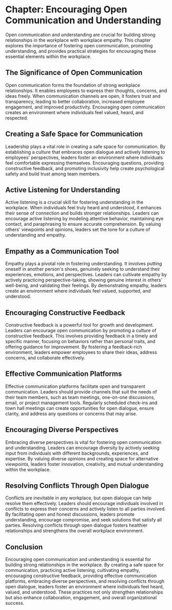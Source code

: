 Chapter: Encouraging Open Communication and Understanding
=========================================================

Open communication and understanding are crucial for building strong relationships in the workplace with workplace empathy. This chapter explores the importance of fostering open communication, promoting understanding, and provides practical strategies for encouraging these essential elements within the workplace.

The Significance of Open Communication
--------------------------------------

Open communication forms the foundation of strong workplace relationships. It enables employees to express their thoughts, concerns, and ideas freely. When communication channels are open, it fosters trust and transparency, leading to better collaboration, increased employee engagement, and improved productivity. Encouraging open communication creates an environment where individuals feel valued, heard, and respected.

Creating a Safe Space for Communication
---------------------------------------

Leadership plays a vital role in creating a safe space for communication. By establishing a culture that embraces open dialogue and actively listening to employees' perspectives, leaders foster an environment where individuals feel comfortable expressing themselves. Encouraging questions, providing constructive feedback, and promoting inclusivity help create psychological safety and build trust among team members.

Active Listening for Understanding
----------------------------------

Active listening is a crucial skill for fostering understanding in the workplace. When individuals feel truly heard and understood, it enhances their sense of connection and builds stronger relationships. Leaders can encourage active listening by modeling attentive behavior, maintaining eye contact, and paraphrasing to ensure accurate comprehension. By valuing others' viewpoints and opinions, leaders set the tone for a culture of understanding and empathy.

Empathy as a Communication Tool
-------------------------------

Empathy plays a pivotal role in fostering understanding. It involves putting oneself in another person's shoes, genuinely seeking to understand their experiences, emotions, and perspectives. Leaders can cultivate empathy by actively practicing perspective-taking, showing genuine interest in others' well-being, and validating their feelings. By demonstrating empathy, leaders create an environment where individuals feel valued, supported, and understood.

Encouraging Constructive Feedback
---------------------------------

Constructive feedback is a powerful tool for growth and development. Leaders can encourage open communication by promoting a culture of constructive feedback. This involves providing feedback in a timely and specific manner, focusing on behaviors rather than personal traits, and offering guidance for improvement. By fostering a feedback-rich environment, leaders empower employees to share their ideas, address concerns, and collaborate effectively.

Effective Communication Platforms
---------------------------------

Effective communication platforms facilitate open and transparent communication. Leaders should provide channels that suit the needs of their team members, such as team meetings, one-on-one discussions, email, or project management tools. Regularly scheduled check-ins and town hall meetings can create opportunities for open dialogue, ensure clarity, and address any questions or concerns that may arise.

Encouraging Diverse Perspectives
--------------------------------

Embracing diverse perspectives is vital for fostering open communication and understanding. Leaders can encourage diversity by actively seeking input from individuals with different backgrounds, experiences, and expertise. By valuing diverse opinions and creating space for alternative viewpoints, leaders foster innovation, creativity, and mutual understanding within the workplace.

Resolving Conflicts Through Open Dialogue
-----------------------------------------

Conflicts are inevitable in any workplace, but open dialogue can help resolve them effectively. Leaders should encourage individuals involved in conflicts to express their concerns and actively listen to all parties involved. By facilitating open and honest discussions, leaders promote understanding, encourage compromise, and seek solutions that satisfy all parties. Resolving conflicts through open dialogue fosters healthier relationships and strengthens the overall workplace environment.

Conclusion
----------

Encouraging open communication and understanding is essential for building strong relationships in the workplace. By creating a safe space for communication, practicing active listening, cultivating empathy, encouraging constructive feedback, providing effective communication platforms, embracing diverse perspectives, and resolving conflicts through open dialogue, leaders foster an environment where individuals feel heard, valued, and understood. These practices not only strengthen relationships but also enhance collaboration, engagement, and overall organizational success.
